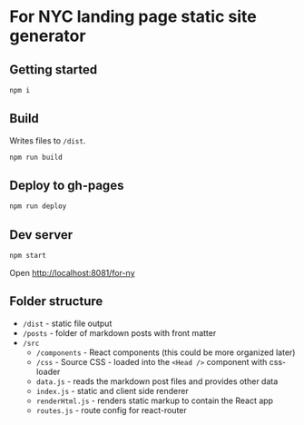 
# For NYC landing page static site generator

## Getting started

```sh
npm i
```

## Build
Writes files to `/dist`.

```sh
npm run build
```

## Deploy to gh-pages

```sh
npm run deploy
```

## Dev server

```sh
npm start
```

Open <http://localhost:8081/for-ny>


## Folder structure

- `/dist` - static file output
- `/posts` - folder of markdown posts with front matter
- `/src`
  - `/components` - React components (this could be more organized later)
  - `/css` - Source CSS - loaded into the `<Head />` component with css-loader
  - `data.js` - reads the markdown post files and provides other data
  - `index.js` - static and client side renderer
  - `renderHtml.js` - renders static markup to contain the React app
  - `routes.js` - route config for react-router

